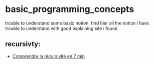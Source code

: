 # basic_programming_concepts
trouble to understand some basic notion, find hier all the notion i have trouble to understand with good explaining site i found.

## recursivty:
- [Comprendre la récursivité en 7 min](https://www.jesuisundev.com/comprendre-la-recursivite-en-7-min/)
